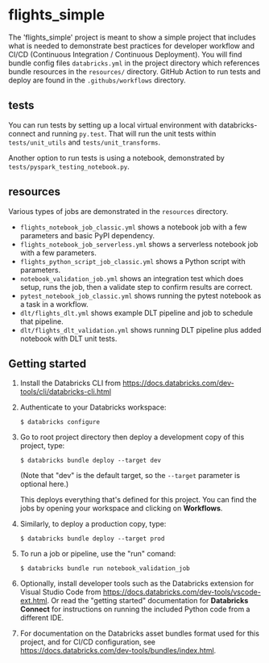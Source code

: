 # flights_simple

The 'flights_simple' project is meant to show a simple project that includes what is needed to demonstrate best practices for developer workflow and CI/CD (Continuous Integration / Continuous Deployment). You will find bundle config files `databricks.yml` in the project directory which references bundle resources in the `resources/` directory. GitHub Action to run tests and deploy are found in the `.githubs/workflows` directory.

## tests
You can run tests by setting up a local virtual environment with databricks-connect and running `py.test`. That will run the unit tests within `tests/unit_utils` and `tests/unit_transforms`.  

Another option to run tests is using a notebook, demonstrated by `tests/pyspark_testing_notebook.py`.

## resources
Various types of jobs are demonstrated in the `resources` directory.
- `flights_notebook_job_classic.yml` shows a notebook job with a few parameters and basic PyPI dependency.
- `flights_notebook_job_serverless.yml` shows a serverless notebook job with a few parameters.
- `flights_python_script_job_classic.yml` shows a Python script with parameters.
- `notebook_validation_job.yml` shows an integration test which does setup, runs the job, then a validate step to confirm results are correct.
- `pytest_notebook_job_classic.yml` shows running the pytest notebook as a task in a workflow.
- `dlt/flights_dlt.yml` shows example DLT pipeline and job to schedule that pipeline.
- `dlt/flights_dlt_validation.yml` shows running DLT pipeline plus added notebook with DLT unit tests.

## Getting started

1. Install the Databricks CLI from https://docs.databricks.com/dev-tools/cli/databricks-cli.html

2. Authenticate to your Databricks workspace:
    ```
    $ databricks configure
    ```

3. Go to root project directory then deploy a development copy of this project, type:
    ```
    $ databricks bundle deploy --target dev
    ```
    (Note that "dev" is the default target, so the `--target` parameter
    is optional here.)

    This deploys everything that's defined for this project.
    You can find the jobs by opening your workspace and clicking on **Workflows**.

4. Similarly, to deploy a production copy, type:
   ```
   $ databricks bundle deploy --target prod
   ```

5. To run a job or pipeline, use the "run" comand:
   ```
   $ databricks bundle run notebook_validation_job
   ```

6. Optionally, install developer tools such as the Databricks extension for Visual Studio Code from
   https://docs.databricks.com/dev-tools/vscode-ext.html. Or read the "getting started" documentation for
   **Databricks Connect** for instructions on running the included Python code from a different IDE.

7. For documentation on the Databricks asset bundles format used
   for this project, and for CI/CD configuration, see
   https://docs.databricks.com/dev-tools/bundles/index.html.
